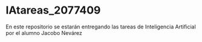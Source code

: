 # IAtareas_2077409
En este repositorio se estarán entregando las tareas de Inteligencia Artificial por el alumno Jacobo Nevárez
